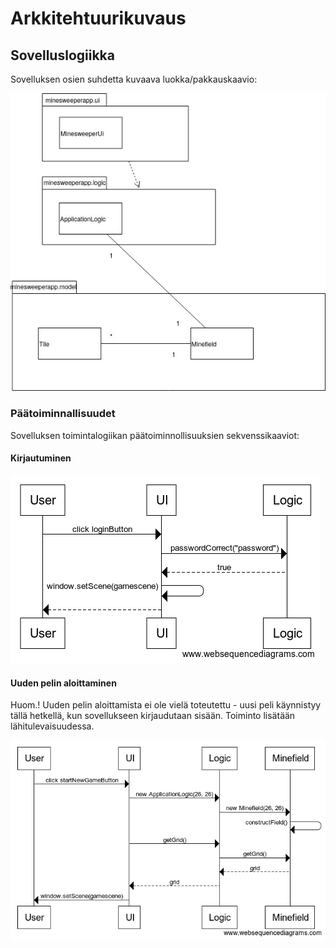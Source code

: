 # Arkkitehtuurikuvaus

## Sovelluslogiikka

Sovelluksen osien suhdetta kuvaava luokka/pakkauskaavio:

![](kaavio_alustava.jpg)

### Päätoiminnallisuudet

Sovelluksen toimintalogiikan päätoiminnollisuuksien sekvenssikaaviot:

#### Kirjautuminen

![](sekvenssikaavio_kirjautuminen.png)

#### Uuden pelin aloittaminen

Huom.! Uuden pelin aloittamista ei ole vielä toteutettu - uusi peli käynnistyy tällä hetkellä, kun sovellukseen kirjaudutaan sisään. Toiminto lisätään lähitulevaisuudessa.

![](sekvenssikaavio_uusipeli.png)
